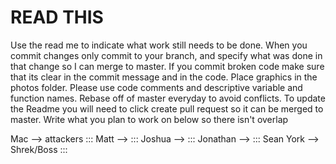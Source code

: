 # READ THIS
Use the read me to indicate what work still needs to be done. 
When you commit changes only commit to your branch, and specify what was done in that change so I can merge to master.
If you commit broken code make sure that its clear in the commit message and in the code. 
Place graphics in the photos folder.
Please use code comments and descriptive variable and function names. Rebase off of master everyday to avoid conflicts.
To update the Readme you will need to click create pull request so it can be merged to master.
Write what you plan to work on below so there isn't overlap

Mac --> attackers :::
Matt --> :::
Joshua --> :::
Jonathan --> :::
Sean York --> Shrek/Boss :::
